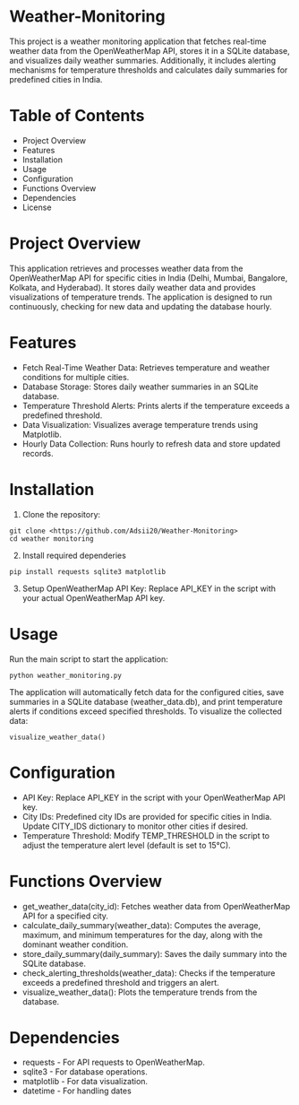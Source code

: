 # Weather-Monitoring
This project is a weather monitoring application that fetches real-time weather data from the OpenWeatherMap API, stores it in a SQLite database, and visualizes daily weather summaries. Additionally, it includes alerting mechanisms for temperature thresholds and calculates daily summaries for predefined cities in India.
# Table of Contents
- Project Overview
- Features
- Installation
- Usage
- Configuration
- Functions Overview
- Dependencies
- License
# Project Overview
This application retrieves and processes weather data from the OpenWeatherMap API for specific cities in India (Delhi, Mumbai, Bangalore, Kolkata, and Hyderabad). It stores daily weather data and provides visualizations of temperature trends. The application is designed to run continuously, checking for new data and updating the database hourly.
# Features
- Fetch Real-Time Weather Data: Retrieves temperature and weather conditions for multiple cities.
- Database Storage: Stores daily weather summaries in an SQLite database.
- Temperature Threshold Alerts: Prints alerts if the temperature exceeds a predefined threshold.
- Data Visualization: Visualizes average temperature trends using Matplotlib.
- Hourly Data Collection: Runs hourly to refresh data and store updated records.
# Installation
1. Clone the repository:
```
git clone <https://github.com/Adsii20/Weather-Monitoring>
cd weather monitoring
```
2. Install required dependeries
```
pip install requests sqlite3 matplotlib
```
3. Setup OpenWeatherMap API Key: Replace API_KEY in the script with your actual OpenWeatherMap API key.
# Usage
Run the main script to start the application:
```
python weather_monitoring.py
```
The application will automatically fetch data for the configured cities, save summaries in a SQLite database (weather_data.db), and print temperature alerts if conditions exceed specified thresholds.
To visualize the collected data:
```
visualize_weather_data()
```
# Configuration
- API Key: Replace API_KEY in the script with your OpenWeatherMap API key.
- City IDs: Predefined city IDs are provided for specific cities in India. Update CITY_IDS dictionary to monitor other cities if desired.
- Temperature Threshold: Modify TEMP_THRESHOLD in the script to adjust the temperature alert level (default is set to 15°C).
# Functions Overview
- get_weather_data(city_id): Fetches weather data from OpenWeatherMap API for a specified city.
- calculate_daily_summary(weather_data): Computes the average, maximum, and minimum temperatures for the day, along with the dominant weather condition.
- store_daily_summary(daily_summary): Saves the daily summary into the SQLite database.
- check_alerting_thresholds(weather_data): Checks if the temperature exceeds a predefined threshold and triggers an alert.
- visualize_weather_data(): Plots the temperature trends from the database.
# Dependencies
- requests - For API requests to OpenWeatherMap.
- sqlite3 - For database operations.
- matplotlib - For data visualization.
- datetime - For handling dates

